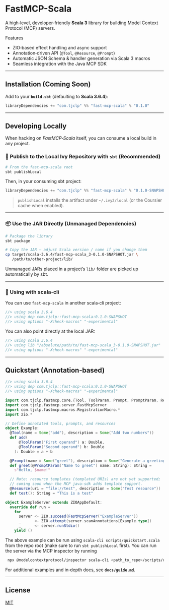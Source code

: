 # FastMCP-Scala

A high‑level, developer‑friendly **Scala 3** library for building Model Context Protocol (MCP) servers.

Features
- ZIO‑based effect handling and async support
- Annotation‑driven API (`@Tool`, `@Resource`, `@Prompt`)
- Automatic JSON Schema & handler generation via Scala 3 macros
- Seamless integration with the Java MCP SDK

---

## Installation (Coming Soon)

Add to your **`build.sbt`** (defaulting to **Scala 3.6.4**):

```scala
libraryDependencies += "com.tjclp" %% "fast-mcp-scala" % "0.1.0"
```

---

## Developing Locally

When hacking on *FastMCP‑Scala* itself, you can consume a local build in any project.

### 🔨 Publish to the Local Ivy Repository with `sbt` (Recommended)

```bash
# From the fast-mcp-scala root
sbt publishLocal
```

Then, in your consuming sbt project:

```scala
libraryDependencies += "com.tjclp" %% "fast-mcp-scala" % "0.1.0-SNAPSHOT"
```

> `publishLocal` installs the artifact under `~/.ivy2/local` (or the Coursier cache when enabled).

---

### 📦 Use the JAR Directly (Unmanaged Dependencies)

```bash
# Package the library
sbt package

# Copy the JAR – adjust Scala version / name if you change them
cp target/scala-3.6.4/fast-mcp-scala_3-0.1.0-SNAPSHOT.jar \
   /path/to/other-project/lib/
```

Unmanaged JARs placed in a project’s `lib/` folder are picked up automatically by sbt.

---

### 🚀 Using with **scala‑cli**

You can use `fast-mcp-scala` in another scala‑cli project:
```scala
//> using scala 3.6.4
//> using dep com.tjclp::fast-mcp-scala:0.1.0-SNAPSHOT
//> using options "-Xcheck-macros" "-experimental"
```

You can also point directly at the local JAR:

```scala
//> using scala 3.6.4
//> using lib "/absolute/path/to/fast-mcp-scala_3-0.1.0-SNAPSHOT.jar"
//> using options "-Xcheck-macros" "-experimental"
```

---

## Quickstart (Annotation‑based)

```scala
//> using scala 3.6.4
//> using dep com.tjclp::fast-mcp-scala:0.1.0-SNAPSHOT
//> using options "-Xcheck-macros" "-experimental"

import com.tjclp.fastmcp.core.{Tool, ToolParam, Prompt, PromptParam, Resource}
import com.tjclp.fastmcp.server.FastMcpServer
import com.tjclp.fastmcp.macros.RegistrationMacro.*
import zio.*

// Define annotated tools, prompts, and resources
object Example:
  @Tool(name = Some("add"), description = Some("Add two numbers"))
  def add(
      @ToolParam("First operand") a: Double,
      @ToolParam("Second operand") b: Double
    ): Double = a + b

  @Prompt(name = Some("greet"), description = Some("Generate a greeting message"))
  def greet(@PromptParam("Name to greet") name: String): String =
    s"Hello, $name!"

  // Note: resource templates (templated URIs) are not yet supported;
  // coming soon when the MCP java‑sdk adds template support.
  @Resource(uri = "file://test", description = Some("Test resource"))
  def test(): String = "This is a test"

object ExampleServer extends ZIOAppDefault:
  override def run =
    for
      server <- ZIO.succeed(FastMcpServer("ExampleServer"))
      _      <- ZIO.attempt(server.scanAnnotations[Example.type])
      _      <- server.runStdio()
    yield ()
```

The above example can be run using `scala-cli scripts/quickstart.scala` from the repo root (make sure to run `sbt publishLocal` first). You can run the server via the MCP inspector by running
```bash 
 npx @modelcontextprotocol/inspector scala-cli <path_to_repo>/scripts/quickstart.scala
```

For additional examples and in‑depth docs, see **`docs/guide.md`**.

---

## License

[MIT](LICENSE)